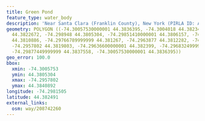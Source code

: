 ```yaml
---
title: Green Pond
feature_type: water_body
description: 'Near Santa Clara (Franklin County), New York (PIRLA ID: ADIR023)'
geometry: POLYGON ((-74.30057530000001 44.3836395, -74.3004018 44.3823447, -74.2994362
  44.3822672, -74.298948 44.3805304, -74.29851410000001 44.3806157, -74.29801500000001
  44.3810886, -74.29766789999999 44.381267, -74.2963877 44.3812282, -74.2957911 44.3815616,
  -74.2957802 44.3819803, -74.29636600000001 44.382399, -74.29683249999999 44.3840892,
  -74.29877449999999 44.3837558, -74.30057530000001 44.3836395))
geo_error: 100.0
bbox:
  xmin: -74.3005753
  ymin: 44.3805304
  xmax: -74.2957802
  ymax: 44.3840892
longitude: -74.2981505
latitude: 44.382491
external_links:
  osm: way/208742260
---
```

